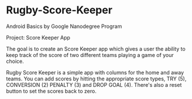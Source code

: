 # Rugby-Score-Keeper
Android Basics by Google Nanodegree Program

Project: Score Keeper App

The goal is to create an Score Keeper app which gives a user the ability to keep track of the score of two different teams playing a game of your choice.

Rugby Score Keeper is a simple app with columns for the home and away teams. You can add scores by hitting the appropriate score types, TRY (5), CONVERSION (2) PENALTY (3) and DROP GOAL (4). There's also a reset button to set the scores back to zero.
